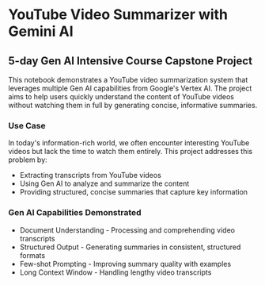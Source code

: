 # YouTube Video Summarizer with Gemini AI
## 5-day Gen AI Intensive Course Capstone Project

This notebook demonstrates a YouTube video summarization system that leverages multiple Gen AI capabilities from Google's Vertex AI. The project aims to help users quickly understand the content of YouTube videos without watching them in full by generating concise, informative summaries.

### Use Case
In today's information-rich world, we often encounter interesting YouTube videos but lack the time to watch them entirely. This project addresses this problem by:

- Extracting transcripts from YouTube videos
- Using Gen AI to analyze and summarize the content
- Providing structured, concise summaries that capture key information

### Gen AI Capabilities Demonstrated

- Document Understanding - Processing and comprehending video transcripts
- Structured Output - Generating summaries in consistent, structured formats
- Few-shot Prompting - Improving summary quality with examples
- Long Context Window - Handling lengthy video transcripts
